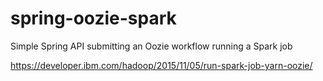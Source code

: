 # spring-oozie-spark
Simple Spring API submitting an Oozie workflow running a Spark job


https://developer.ibm.com/hadoop/2015/11/05/run-spark-job-yarn-oozie/